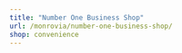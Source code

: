 ```yaml
---
title: "Number One Business Shop"
url: /monrovia/number-one-business-shop/
shop: convenience
---
```

